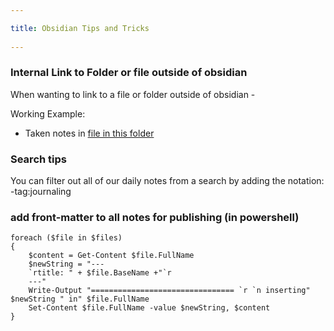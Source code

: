 ```yaml
---
title: Obsidian Tips and Tricks 
---
```

### Internal Link to Folder or file outside of obsidian
When wanting to link to a file or folder outside of obsidian - 

Working Example:
- Taken notes in [file in this folder](<file:///C:\Users\giorgio\Box\GEDB Master Folder\Projects\P - ESG Holdings\ESG - Prospectus Checks>)

### Search tips
You can filter out all of our daily notes from a search by adding the notation:
-tag:journaling

### add front-matter to all notes for publishing (in powershell)
```$files = Get-ChildItem -path INSERT PATH NAME -filter *.md -recurse -force
foreach ($file in $files)
{
   	$content = Get-Content $file.FullName
	$newString = "---
	`rtitle: " + $file.BaseName +"`r 
	---"
	Write-Output "================================ `r `n inserting" $newString " in" $file.FullName
	Set-Content $file.FullName -value $newString, $content
}
```
```
